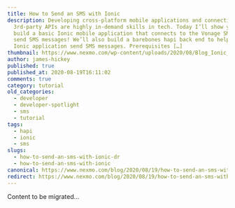```yaml
---
title: How to Send an SMS with Ionic
description: Developing cross-platform mobile applications and connecting to
  3rd-party APIs are highly in-demand skills in tech. Today I’ll show you how to
  build a basic Ionic mobile application that connects to the Vonage SMS API to
  send SMS messages! We’ll also build a barebones hapi back end to help our
  Ionic application send SMS messages. Prerequisites […]
thumbnail: https://www.nexmo.com/wp-content/uploads/2020/08/Blog_Ionic_SMS_1200x600.png
author: james-hickey
published: true
published_at: 2020-08-19T16:11:02
comments: true
category: tutorial
old_categories:
  - developer
  - developer-spotlight
  - sms
  - tutorial
tags:
  - hapi
  - ionic
  - sms
slugs:
  - how-to-send-an-sms-with-ionic-dr
  - how-to-send-an-sms-with-ionic
canonical: https://www.nexmo.com/blog/2020/08/19/how-to-send-an-sms-with-ionic-dr
redirect: https://www.nexmo.com/blog/2020/08/19/how-to-send-an-sms-with-ionic-dr
---
```

Content to be migrated...